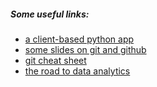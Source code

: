 ##### Some useful links:
- [a client-based python app](https://jupyter.org)
- [some slides on git and github](https://gist.github.com/gibson042/e46deff99451a7edbecf)
- [git cheat sheet](http://www.git-tower.com/learn/content/02-cheat-sheets/01-git/git-cheat-sheet-large01.png)
- [the road to data analytics](http://1.bp.blogspot.com/-hsT-N4PGOhw/UelS_Dj44mI/AAAAAAAAAG4/0e8CvFwBxlY/s1600/RoadToDataScientist1.png)
